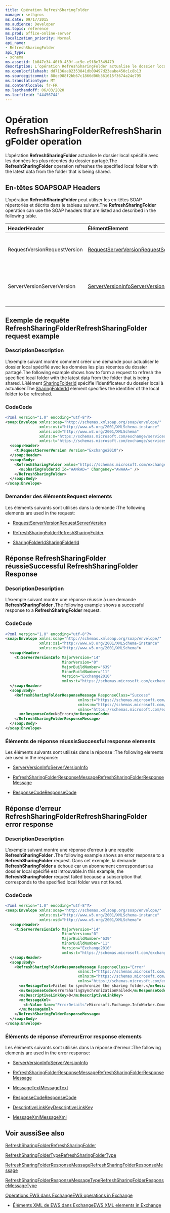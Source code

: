 ```yaml
---
title: Opération RefreshSharingFolder
manager: sethgros
ms.date: 09/17/2015
ms.audience: Developer
ms.topic: reference
ms.prod: office-online-server
localization_priority: Normal
api_name:
- RefreshSharingFolder
api_type:
- schema
ms.assetid: 1b047e34-40f0-459f-ac9e-e9f8e7349479
description: L’opération RefreshSharingFolder actualise le dossier local spécifié avec les données les plus récentes du dossier partagé.
ms.openlocfilehash: dd7136ae82353841db09497d23eabe450c1c8b13
ms.sourcegitcommit: 88ec988f2bb67c1866d06b361615f3674a24e795
ms.translationtype: MT
ms.contentlocale: fr-FR
ms.lasthandoff: 06/03/2020
ms.locfileid: "44456744"
---
```

# <a name="refreshsharingfolder-operation"></a><span data-ttu-id="e1039-103">Opération RefreshSharingFolder</span><span class="sxs-lookup"><span data-stu-id="e1039-103">RefreshSharingFolder operation</span></span>

<span data-ttu-id="e1039-104">L’opération **RefreshSharingFolder** actualise le dossier local spécifié avec les données les plus récentes du dossier partagé.</span><span class="sxs-lookup"><span data-stu-id="e1039-104">The **RefreshSharingFolder** operation refreshes the specified local folder with the latest data from the folder that is being shared.</span></span> 
  
## <a name="soap-headers"></a><span data-ttu-id="e1039-105">En-têtes SOAP</span><span class="sxs-lookup"><span data-stu-id="e1039-105">SOAP Headers</span></span>

<span data-ttu-id="e1039-106">L’opération **RefreshSharingFolder** peut utiliser les en-têtes SOAP répertoriés et décrits dans le tableau suivant.</span><span class="sxs-lookup"><span data-stu-id="e1039-106">The **RefreshSharingFolder** operation can use the SOAP headers that are listed and described in the following table.</span></span> 
  
|<span data-ttu-id="e1039-107">**Header**</span><span class="sxs-lookup"><span data-stu-id="e1039-107">**Header**</span></span>|<span data-ttu-id="e1039-108">**Élément**</span><span class="sxs-lookup"><span data-stu-id="e1039-108">**Element**</span></span>|<span data-ttu-id="e1039-109">**Description**</span><span class="sxs-lookup"><span data-stu-id="e1039-109">**Description**</span></span>|
|:-----|:-----|:-----|
|<span data-ttu-id="e1039-110">RequestVersion</span><span class="sxs-lookup"><span data-stu-id="e1039-110">RequestVersion</span></span>  <br/> |[<span data-ttu-id="e1039-111">RequestServerVersion</span><span class="sxs-lookup"><span data-stu-id="e1039-111">RequestServerVersion</span></span>](requestserverversion.md) <br/> |<span data-ttu-id="e1039-112">Identifie la version de schéma de la demande d’opération.</span><span class="sxs-lookup"><span data-stu-id="e1039-112">Identifies the schema version for the operation request.</span></span>  <br/> |
|<span data-ttu-id="e1039-113">ServerVersion</span><span class="sxs-lookup"><span data-stu-id="e1039-113">ServerVersion</span></span>  <br/> |[<span data-ttu-id="e1039-114">ServerVersionInfo</span><span class="sxs-lookup"><span data-stu-id="e1039-114">ServerVersionInfo</span></span>](serverversioninfo.md) <br/> |<span data-ttu-id="e1039-115">Identifie la version du serveur qui a répondu à la demande.</span><span class="sxs-lookup"><span data-stu-id="e1039-115">Identifies the version of the server that responded to the request.</span></span>  <br/> |
   
## <a name="refreshsharingfolder-request-example"></a><span data-ttu-id="e1039-116">Exemple de requête RefreshSharingFolder</span><span class="sxs-lookup"><span data-stu-id="e1039-116">RefreshSharingFolder request example</span></span>

### <a name="description"></a><span data-ttu-id="e1039-117">Description</span><span class="sxs-lookup"><span data-stu-id="e1039-117">Description</span></span>

<span data-ttu-id="e1039-118">L’exemple suivant montre comment créer une demande pour actualiser le dossier local spécifié avec les données les plus récentes du dossier partagé.</span><span class="sxs-lookup"><span data-stu-id="e1039-118">The following example shows how to form a request to refresh the specified local folder with the latest data from the folder that is being shared.</span></span> <span data-ttu-id="e1039-119">L’élément [SharingFolderId](sharingfolderid.md) spécifie l’identificateur du dossier local à actualiser.</span><span class="sxs-lookup"><span data-stu-id="e1039-119">The [SharingFolderId](sharingfolderid.md) element specifies the identifier of the local folder to be refreshed.</span></span> 
  
### <a name="code"></a><span data-ttu-id="e1039-120">Code</span><span class="sxs-lookup"><span data-stu-id="e1039-120">Code</span></span>

```XML
<?xml version="1.0" encoding="utf-8"?>
<soap:Envelope xmlns:soap="http://schemas.xmlsoap.org/soap/envelope/"
               xmlns:xsi="http://www.w3.org/2001/XMLSchema-instance"
               xmlns:xsd="http://www.w3.org/2001/XMLSchema"
               xmlns:m="https://schemas.microsoft.com/exchange/services/2006/messages"
               xmlns:t="https://schemas.microsoft.com/exchange/services/2006/types">
  <soap:Header>
    <t:RequestServerVersion Version="Exchange2010"/>
  </soap:Header>
  <soap:Body>
    <RefreshSharingFolder xmlns="https://schemas.microsoft.com/exchange/services/2006/messages">
      <m:SharingFolderId Id="AAMkAD=" ChangeKey="AwAAA=" />
    </RefreshSharingFolder>
  </soap:Body>
</soap:Envelope>
```

### <a name="request-elements"></a><span data-ttu-id="e1039-121">Demander des éléments</span><span class="sxs-lookup"><span data-stu-id="e1039-121">Request elements</span></span>

<span data-ttu-id="e1039-122">Les éléments suivants sont utilisés dans la demande :</span><span class="sxs-lookup"><span data-stu-id="e1039-122">The following elements are used in the request:</span></span>
  
- [<span data-ttu-id="e1039-123">RequestServerVersion</span><span class="sxs-lookup"><span data-stu-id="e1039-123">RequestServerVersion</span></span>](requestserverversion.md)
    
- [<span data-ttu-id="e1039-124">RefreshSharingFolder</span><span class="sxs-lookup"><span data-stu-id="e1039-124">RefreshSharingFolder</span></span>](refreshsharingfolder.md)
    
- [<span data-ttu-id="e1039-125">SharingFolderId</span><span class="sxs-lookup"><span data-stu-id="e1039-125">SharingFolderId</span></span>](sharingfolderid.md)
    
## <a name="successful-refreshsharingfolder-response"></a><span data-ttu-id="e1039-126">Réponse RefreshSharingFolder réussie</span><span class="sxs-lookup"><span data-stu-id="e1039-126">Successful RefreshSharingFolder Response</span></span>

### <a name="description"></a><span data-ttu-id="e1039-127">Description</span><span class="sxs-lookup"><span data-stu-id="e1039-127">Description</span></span>

<span data-ttu-id="e1039-128">L’exemple suivant montre une réponse réussie à une demande **RefreshSharingFolder** .</span><span class="sxs-lookup"><span data-stu-id="e1039-128">The following example shows a successful response to a **RefreshSharingFolder** request.</span></span> 
  
### <a name="code"></a><span data-ttu-id="e1039-129">Code</span><span class="sxs-lookup"><span data-stu-id="e1039-129">Code</span></span>

```XML
<?xml version="1.0" encoding="utf-8"?>
<soap:Envelope xmlns:soap="http://schemas.xmlsoap.org/soap/envelope/" 
               xmlns:xsi="http://www.w3.org/2001/XMLSchema-instance" 
               xmlns:xsd="http://www.w3.org/2001/XMLSchema">
  <soap:Header>
    <t:ServerVersionInfo MajorVersion="14" 
                         MinorVersion="0" 
                         MajorBuildNumber="639" 
                         MinorBuildNumber="11" 
                         Version="Exchange2010" 
                         xmlns:t="https://schemas.microsoft.com/exchange/services/2006/types" />
  </soap:Header>
  <soap:Body>
    <RefreshSharingFolderResponseMessage ResponseClass="Success"
                                xmlns:t="https://schemas.microsoft.com/exchange/services/2006/types"
                                xmlns:m="https://schemas.microsoft.com/exchange/services/2006/messages"
                                xmlns="https://schemas.microsoft.com/exchange/services/2006/messages">
      <m:ResponseCode>NoError</m:ResponseCode>
    </RefreshSharingFolderResponseMessage>
  </soap:Body>
</soap:Envelope>
```

### <a name="successful-response-elements"></a><span data-ttu-id="e1039-130">Éléments de réponse réussis</span><span class="sxs-lookup"><span data-stu-id="e1039-130">Successful response elements</span></span>

<span data-ttu-id="e1039-131">Les éléments suivants sont utilisés dans la réponse :</span><span class="sxs-lookup"><span data-stu-id="e1039-131">The following elements are used in the response:</span></span>
  
- [<span data-ttu-id="e1039-132">ServerVersionInfo</span><span class="sxs-lookup"><span data-stu-id="e1039-132">ServerVersionInfo</span></span>](serverversioninfo.md)
    
- [<span data-ttu-id="e1039-133">RefreshSharingFolderResponseMessage</span><span class="sxs-lookup"><span data-stu-id="e1039-133">RefreshSharingFolderResponseMessage</span></span>](refreshsharingfolderresponsemessage.md)
    
- [<span data-ttu-id="e1039-134">ResponseCode</span><span class="sxs-lookup"><span data-stu-id="e1039-134">ResponseCode</span></span>](responsecode.md)
    
## <a name="refreshsharingfolder-error-response"></a><span data-ttu-id="e1039-135">Réponse d’erreur RefreshSharingFolder</span><span class="sxs-lookup"><span data-stu-id="e1039-135">RefreshSharingFolder error response</span></span>

### <a name="description"></a><span data-ttu-id="e1039-136">Description</span><span class="sxs-lookup"><span data-stu-id="e1039-136">Description</span></span>

<span data-ttu-id="e1039-137">L’exemple suivant montre une réponse d’erreur à une requête **RefreshSharingFolder** .</span><span class="sxs-lookup"><span data-stu-id="e1039-137">The following example shows an error response to a **RefreshSharingFolder** request.</span></span> <span data-ttu-id="e1039-138">Dans cet exemple, la demande **RefreshSharingFolder** a échoué car un abonnement correspondant au dossier local spécifié est introuvable.</span><span class="sxs-lookup"><span data-stu-id="e1039-138">In this example, the **RefreshSharingFolder** request failed because a subscription that corresponds to the specified local folder was not found.</span></span> 
  
### <a name="code"></a><span data-ttu-id="e1039-139">Code</span><span class="sxs-lookup"><span data-stu-id="e1039-139">Code</span></span>

```XML
<?xml version="1.0" encoding="utf-8"?>
<soap:Envelope xmlns:soap="http://schemas.xmlsoap.org/soap/envelope/" 
               xmlns:xsi="http://www.w3.org/2001/XMLSchema-instance" 
               xmlns:xsd="http://www.w3.org/2001/XMLSchema">
  <soap:Header>
    <t:ServerVersionInfo MajorVersion="14" 
                         MinorVersion="0" 
                         MajorBuildNumber="639" 
                         MinorBuildNumber="11" 
                         Version="Exchange2010" 
                         xmlns:t="https://schemas.microsoft.com/exchange/services/2006/types" />
  </soap:Header>
  <soap:Body>
    <RefreshSharingFolderResponseMessage ResponseClass="Error"
                                xmlns:t="https://schemas.microsoft.com/exchange/services/2006/types"
                                xmlns:m="https://schemas.microsoft.com/exchange/services/2006/messages"
                                xmlns="https://schemas.microsoft.com/exchange/services/2006/messages">
      <m:MessageText>Failed to synchronize the sharing folder.</m:MessageText>
      <m:ResponseCode>ErrorSharingSynchronizationFailed</m:ResponseCode>
      <m:DescriptiveLinkKey>0</m:DescriptiveLinkKey>
      <m:MessageXml>
        <t:Value Name="ErrorDetails">Microsoft.Exchange.InfoWorker.Common.Sharing.SubscriptionNotFoundException: The subscription wasn't found.;</t:Value>
      </m:MessageXml>
    </RefreshSharingFolderResponseMessage>
  </soap:Body>
</soap:Envelope>
```

### <a name="error-response-elements"></a><span data-ttu-id="e1039-140">Éléments de réponse d’erreur</span><span class="sxs-lookup"><span data-stu-id="e1039-140">Error response elements</span></span>

<span data-ttu-id="e1039-141">Les éléments suivants sont utilisés dans la réponse d'erreur :</span><span class="sxs-lookup"><span data-stu-id="e1039-141">The following elements are used in the error response:</span></span>
  
- [<span data-ttu-id="e1039-142">ServerVersionInfo</span><span class="sxs-lookup"><span data-stu-id="e1039-142">ServerVersionInfo</span></span>](serverversioninfo.md)
    
- [<span data-ttu-id="e1039-143">RefreshSharingFolderResponseMessage</span><span class="sxs-lookup"><span data-stu-id="e1039-143">RefreshSharingFolderResponseMessage</span></span>](refreshsharingfolderresponsemessage.md)
    
- [<span data-ttu-id="e1039-144">MessageText</span><span class="sxs-lookup"><span data-stu-id="e1039-144">MessageText</span></span>](messagetext.md)
    
- [<span data-ttu-id="e1039-145">ResponseCode</span><span class="sxs-lookup"><span data-stu-id="e1039-145">ResponseCode</span></span>](responsecode.md)
    
- [<span data-ttu-id="e1039-146">DescriptiveLinkKey</span><span class="sxs-lookup"><span data-stu-id="e1039-146">DescriptiveLinkKey</span></span>](descriptivelinkkey.md)
    
- [<span data-ttu-id="e1039-147">MessageXml</span><span class="sxs-lookup"><span data-stu-id="e1039-147">MessageXml</span></span>](messagexml.md)
    
## <a name="see-also"></a><span data-ttu-id="e1039-148">Voir aussi</span><span class="sxs-lookup"><span data-stu-id="e1039-148">See also</span></span>



[<span data-ttu-id="e1039-149">RefreshSharingFolder</span><span class="sxs-lookup"><span data-stu-id="e1039-149">RefreshSharingFolder</span></span>](refreshsharingfolder.md)
  
[<span data-ttu-id="e1039-150">RefreshSharingFolderType</span><span class="sxs-lookup"><span data-stu-id="e1039-150">RefreshSharingFolderType</span></span>](https://msdn.microsoft.com/library/ExchangeWebServices.RefreshSharingFolderType.aspx)
  
[<span data-ttu-id="e1039-151">RefreshSharingFolderResponseMessage</span><span class="sxs-lookup"><span data-stu-id="e1039-151">RefreshSharingFolderResponseMessage</span></span>](refreshsharingfolderresponsemessage.md)
  
[<span data-ttu-id="e1039-152">RefreshSharingFolderResponseMessageType</span><span class="sxs-lookup"><span data-stu-id="e1039-152">RefreshSharingFolderResponseMessageType</span></span>](https://msdn.microsoft.com/library/ExchangeWebServices.RefreshSharingFolderResponseMessageType.aspx)


[<span data-ttu-id="e1039-153">Opérations EWS dans Exchange</span><span class="sxs-lookup"><span data-stu-id="e1039-153">EWS operations in Exchange</span></span>](ews-operations-in-exchange.md)
  
- [<span data-ttu-id="e1039-154">Éléments XML de EWS dans Exchange</span><span class="sxs-lookup"><span data-stu-id="e1039-154">EWS XML elements in Exchange</span></span>](ews-xml-elements-in-exchange.md)

